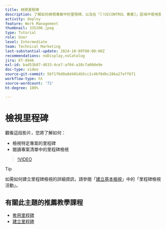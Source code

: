 ```yaml
---
title: 檢視里程碑
description: 了解如何檢視專案中的里程碑，以及在「[!UICONTROL 專案]」區域中使用里程碑檢視。
activity: deploy
feature: Work Management
thumbnail: 335206.jpeg
type: Tutorial
role: User
level: Intermediate
team: Technical Marketing
last-substantial-update: 2024-10-09T00:00:00Z
recommendations: noDisplay,noCatalog
jira: KT-8946
exl-id: bad53b87-4033-4ce7-af04-a38cfa00de9e
doc-type: video
source-git-commit: 56f1f6d0a8d4014b5cc1c4bf8dbc286a27eff671
workflow-type: ht
source-wordcount: '72'
ht-degree: 100%

---
```


# 檢視里程碑

觀看這段影片，您將了解如何：

* 檢視特定專案的里程碑
* 閱讀專案清單中的里程碑檢視

>[!VIDEO](https://video.tv.adobe.com/v/335206/?quality=12&learn=on)

>[!TIP]
>
>如需如何建立里程碑檢視的詳細資訊，請參閱「[建立基本檢視](/help/reporting/basic-reporting/create-a-basic-view.md)」中的「里程碑檢視活動」。

## 有關此主題的推薦教學課程

* [套用里程碑](/help/manage-work/approval-processes-and-milestone-paths/apply-milestones.md)
* [建立里程碑](/help/administration-and-setup/approval-processes-and-milestone-paths/creating-milestones.md)

